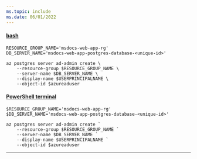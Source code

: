 ```yaml
---
ms.topic: include
ms.date: 06/01/2022
---
```


#### [bash](#tab/terminal-bash)

```azurecli
RESOURCE_GROUP_NAME='msdocs-web-app-rg'
DB_SERVER_NAME='msdocs-web-app-postgres-database-<unique-id>'

az postgres server ad-admin create \
    --resource-group $RESOURCE_GROUP_NAME \
    --server-name $DB_SERVER_NAME \
    --display-name $USERPRINCIPALNAME \
    --object-id $azureaduser
```

#### [PowerShell terminal](#tab/terminal-powershell)

```azurecli
$RESOURCE_GROUP_NAME='msdocs-web-app-rg'
$DB_SERVER_NAME='msdocs-web-app-postgres-database-<unique-id>'

az postgres server ad-admin create `
    --resource-group $RESOURCE_GROUP_NAME `
    --server-name $DB_SERVER_NAME `
    --display-name $USERPRINCIPALNAME `
    --object-id $azureaduser
```

---
